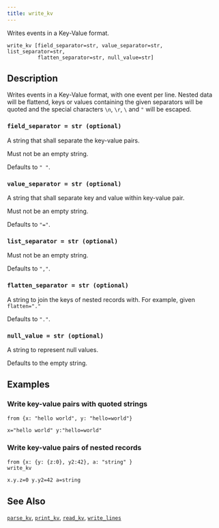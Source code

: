 ```yaml
---
title: write_kv
---
```


Writes events in a Key-Value format.

```tql
write_kv [field_separator=str, value_separator=str, list_separator=str,
          flatten_separator=str, null_value=str]
```

## Description

Writes events in a Key-Value format, with one event per line. Nested data will
be flattend, keys or values containing the given separators will be quoted and
the special characters `\n`, `\r`, `\` and `"` will be escaped.

### `field_separator = str (optional)`

A string that shall separate the key-value pairs.

Must not be an empty string.

Defaults to `" "`.

### `value_separator = str (optional)`

A string that shall separate key and value within key-value pair.

Must not be an empty string.

Defaults to `"="`.

### `list_separator = str (optional)`

Must not be an empty string.

Defaults to `","`.

### `flatten_separator = str (optional)`

A string to join the keys of nested records with. For example,
given `flatten="."`

Defaults to `"."`.

### `null_value = str (optional)`

A string to represent null values.

Defaults to the empty string.

## Examples

### Write key-value pairs with quoted strings

```tql
from {x: "hello world", y: "hello=world"}
```
```txt
x="hello world" y:"hello=world"
```

### Write key-value pairs of nested records

```tql
from {x: {y: {z:0}, y2:42}, a: "string" }
write_kv
```
```txt
x.y.z=0 y.y2=42 a=string
```

## See Also

[`parse_kv`](/reference/functions/parse_kv),
[`print_kv`](/reference/functions/print_kv),
[`read_kv`](/reference/operators/read_kv),
[`write_lines`](/reference/operators/write_lines)
